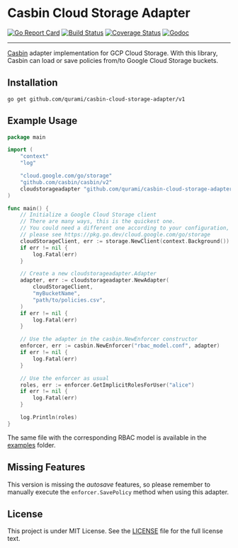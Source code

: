 # Casbin Cloud Storage Adapter

[![Go Report Card](https://goreportcard.com/badge/github.com/qurami/casbin-cloud-storage-adapter)](https://goreportcard.com/report/github.com/qurami/casbin-cloud-storage-adapter)
[![Build Status](https://travis-ci.com/casbin/casbin.svg?branch=master)](https://travis-ci.com/casbin/casbin)
[![Coverage Status](https://coveralls.io/repos/github.com/qurami/casbin-cloud-storage-adapter/badge.svg?branch=master)](https://coveralls.io/github.com/qurami/casbin-cloud-storage-adapter?branch=master)
[![Godoc](https://godoc.org/github.com/qurami/casbin-cloud-storage-adapter?status.svg)](https://pkg.go.dev/github.com/qurami/casbin-cloud-storage-adapter/v1)

---

[Casbin](https://casbin.org/) adapter implementation for GCP Cloud Storage.
With this library, Casbin can load or save policies from/to Google Cloud Storage buckets.

## Installation

```
go get github.com/qurami/casbin-cloud-storage-adapter/v1
```

## Example Usage

```go
package main

import (
	"context"
	"log"

	"cloud.google.com/go/storage"
	"github.com/casbin/casbin/v2"
	cloudstorageadapter "github.com/qurami/casbin-cloud-storage-adapter"
)

func main() {
	// Initialize a Google Cloud Storage client
	// There are many ways, this is the quickest one.
	// You could need a different one according to your configuration,
	// please see https://pkg.go.dev/cloud.google.com/go/storage
	cloudStorageClient, err := storage.NewClient(context.Background())
	if err != nil {
		log.Fatal(err)
	}

	// Create a new cloudstorageadapter.Adapter
	adapter, err := cloudstorageadapter.NewAdapter(
		cloudStorageClient,
		"myBucketName",
		"path/to/policies.csv",
	)
	if err != nil {
		log.Fatal(err)
	}

	// Use the adapter in the casbin.NewEnforcer constructor
	enforcer, err := casbin.NewEnforcer("rbac_model.conf", adapter)
	if err != nil {
		log.Fatal(err)
	}

	// Use the enforcer as usual
	roles, err := enforcer.GetImplicitRolesForUser("alice")
	if err != nil {
		log.Fatal(err)
	}

	log.Println(roles)
}
```

The same file with the corresponding RBAC model is available in the [examples](examples) folder.

## Missing Features

This version is missing the _autosave_ features, so please remember to manually execute the `enforcer.SavePolicy` method when using this adapter.

## License

This project is under MIT License. See the [LICENSE](LICENSE) file for the full license text.